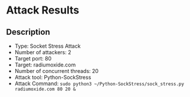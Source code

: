 # Attack Results

## Description

- Type: Socket Stress Attack
- Number of attackers: 2
- Target port: 80
- Target: radiumoxide.com
- Number of concurrent threads: 20
- Attack tool: Python-SockStress
- Attack Command: `sudo python3 ~/Python-SockStress/sock_stress.py radiumoxide.com 80 20 &`
